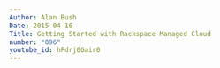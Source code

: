 ```yaml
---
Author: Alan Bush
Date: 2015-04-16
Title: Getting Started with Rackspace Managed Cloud
number: "096"
youtube_id: hFdrj0Gair0
---
```



